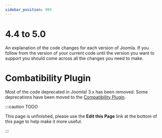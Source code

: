 ```yaml
---
sidebar_position: 995
---
```


4.4 to 5.0
==========
An explanation of the code changes for each version of Joomla.
If you follow from the version of your current code until the version you want
to support you should come across all the changes you need to make.

# Combatibility Plugin

Most of the code deprecated in Joomla! 3.x has been removed. Some deprecations have been moved
to the [Compatibility Plugin](compat-plugin.md).


:::caution TODO

This page is unfinished, please use the **Edit this Page** link at the bottom of this page to help make it more useful.

:::
